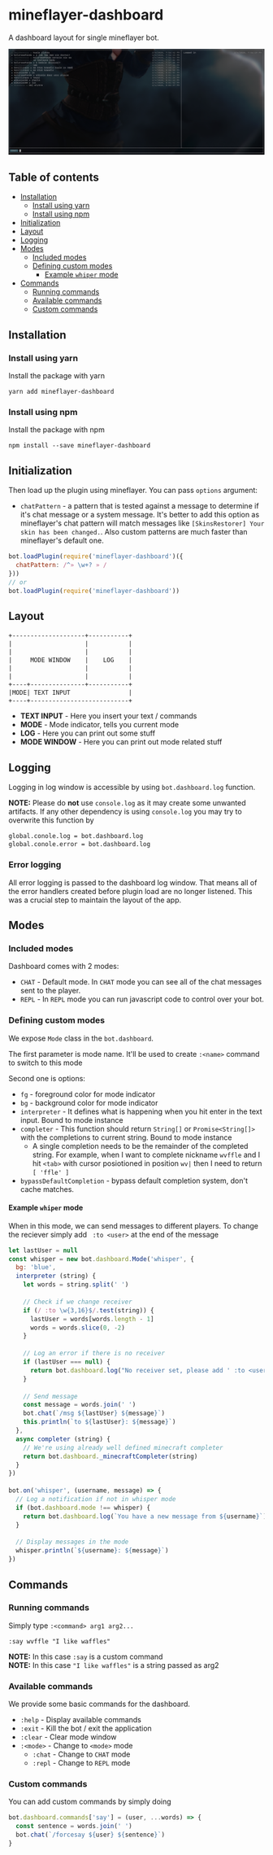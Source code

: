 # mineflayer-dashboard
A dashboard layout for single mineflayer bot.

![dashboard screenshot](docs/screenshot.png)

## Table of contents

<!-- toc -->

- [Installation](#installation)
  * [Install using yarn](#install-using-yarn)
  * [Install using npm](#install-using-npm)
- [Initialization](#initialization)
- [Layout](#layout)
- [Logging](#logging)
- [Modes](#modes)
  * [Included modes](#included-modes)
  * [Defining custom modes](#defining-custom-modes)
    + [Example `whiper` mode](#example-whiper-mode)
- [Commands](#commands)
  * [Running commands](#running-commands)
  * [Available commands](#available-commands)
  * [Custom commands](#custom-commands)

<!-- tocstop -->

## Installation
### Install using yarn
Install the package with yarn
```shell script
yarn add mineflayer-dashboard
```
### Install using npm
Install the package with npm
```shell script
npm install --save mineflayer-dashboard
```
## Initialization
Then load up the plugin using mineflayer.
You can pass `options` argument:
- `chatPattern` - a pattern that is tested against a message to determine if it's chat message or a system message. It's better to add this option as mineflayer's chat pattern will match messages like `[SkinsRestorer] Your skin has been changed.`. Also custom patterns are much faster than mineflayer's default one.
```js
bot.loadPlugin(require('mineflayer-dashboard')({
  chatPattern: /^» \w+? » /
}))
// or
bot.loadPlugin(require('mineflayer-dashboard'))
```

## Layout
```
+--------------------+-----------+
|                    |           |
|                    |           |
|     MODE WINDOW    |    LOG    |
|                    |           |
|                    |           |
+----+---------------+-----------+
|MODE| TEXT INPUT                |
+----+---------------------------+
```

- **TEXT INPUT** - Here you insert your text / commands
- **MODE** - Mode indicator, tells you current mode
- **LOG** - Here you can print out some stuff
- **MODE WINDOW** - Here you can print out mode related stuff

## Logging
Logging in log window is accessible by using `bot.dashboard.log` function. 

**NOTE:** Please do **not** use `console.log` as it may create some unwanted artifacts. If any other dependency is using `console.log` you may try to overwrite this function by
```shell script
global.conole.log = bot.dashboard.log
global.conole.error = bot.dashboard.log
```

### Error logging
All error logging is passed to the dashboard log window. That means all of the error handlers created before plugin load are no longer listened. This was a crucial step to maintain the layout of the app.

## Modes
### Included modes
Dashboard comes with 2 modes:
- `CHAT` - Default mode. In `CHAT` mode you can see all of the chat messages sent to the player.
- `REPL` - In `REPL` mode you can run javascript code to control over your bot.

### Defining custom modes
We expose `Mode` class in the `bot.dashboard`.

The first parameter is mode name. It'll be used to create `:<name>` command to switch to this mode

Second one is options:
- `fg` - foreground color for mode indicator
- `bg` - background color for mode indicator
- `interpreter` - It defines what is happening when you hit enter in the text input. Bound to mode instance
- `completer` - This function should return `String[]` or `Promise<String[]>` with the completions to current string. Bound to mode instance
  - A single completion needs to be the remainder of the completed string. For example, when I want to complete nickname `wvffle` and I hit `<tab>` with cursor posiotioned in position `wv|` then I need to return `[ 'ffle' ]`
- `bypassDefaultCompletion` - bypass default completion system, don't cache matches.

#### Example `whiper` mode
When in this mode, we can send messages to different players. To change the reciever simply add ` :to <user>` at the end of the message
```js
let lastUser = null
const whisper = new bot.dashboard.Mode('whisper', {
  bg: 'blue',
  interpreter (string) {
    let words = string.split(' ')

    // Check if we change receiver
    if (/ :to \w{3,16}$/.test(string)) {
      lastUser = words[words.length - 1]
      words = words.slice(0, -2)
    }
    
    // Log an error if there is no receiver
    if (lastUser === null) {
      return bot.dashboard.log("No receiver set, please add ' :to <user>' at the end of the message")
    }   

    // Send message
    const message = words.join(' ')
    bot.chat(`/msg ${lastUser} ${message}`)
    this.println(`to ${lastUser}: ${message}`)
  },
  async completer (string) {
    // We're using already well defined minecraft completer
    return bot.dashboard._minecraftCompleter(string)
  }
})

bot.on('whisper', (username, message) => {
  // Log a notification if not in whisper mode
  if (bot.dashboard.mode !== whisper) {
    return bot.dashboard.log(`You have a new message from ${username}`)
  } 

  // Display messages in the mode
  whisper.println(`${username}: ${message}`)
})
```

## Commands
### Running commands
Simply type `:<command> arg1 arg2...`
```shell script
:say wvffle "I like waffles"
```
**NOTE:** In this case `:say` is a custom command<br>
**NOTE:** In this case `"I like waffles"` is a string passed as arg2

### Available commands
We provide some basic commands for the dashboard.
- `:help` - Display available commands
- `:exit` - Kill the bot / exit the application
- `:clear` - Clear mode window
- `:<mode>` - Change to `<mode>` mode
  - `:chat` - Change to `CHAT` mode
  - `:repl` - Change to `REPL` mode
  
### Custom commands
You can add custom commands by simply doing
```js
bot.dashboard.commands['say'] = (user, ...words) => {
  const sentence = words.join(' ')
  bot.chat(`/forcesay ${user} ${sentence}`)
}
```
